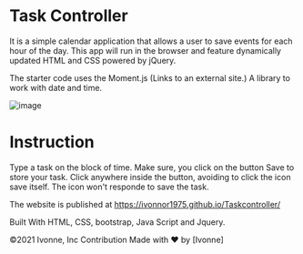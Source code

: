 # Task Controller

It is a simple calendar application that allows a user to save events for each hour of the day. This app will run in the browser and feature dynamically updated HTML and CSS powered by jQuery.

The starter code uses the Moment.js (Links to an external site.) A library to work with date and time.

![image](https://user-images.githubusercontent.com/88918693/134701647-c4272b49-17b7-48b5-a182-6783936f12c1.png)

# Instruction
Type a task on the block of time. Make sure, you click on the button Save to store your task. 
Click anywhere inside the button, avoiding to click the icon save itself. The icon won't responde to save the task. 


The website is published at https://ivonnor1975.github.io/Taskcontroller/

Built With HTML, CSS, bootstrap, Java Script and Jquery.

©️2021 Ivonne, Inc Contribution Made with ❤️ by [Ivonne]
